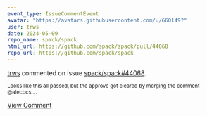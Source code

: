 ```yaml
---
event_type: IssueCommentEvent
avatar: "https://avatars.githubusercontent.com/u/660149?"
user: trws
date: 2024-05-09
repo_name: spack/spack
html_url: https://github.com/spack/spack/pull/44068
repo_url: https://github.com/spack/spack
---
```


<a href='https://github.com/trws' target='_blank'>trws</a> commented on issue <a href='https://github.com/spack/spack/pull/44068' target='_blank'>spack/spack#44068</a>.

<small>Looks like this all passed, but the approve got cleared by merging the comment @alecbcs....</small>

<a href='https://github.com/spack/spack/pull/44068' target='_blank'>View Comment</a>